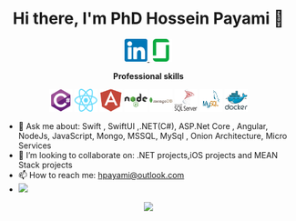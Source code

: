 <h1 align="center">Hi there, I'm PhD Hossein Payami 👋
</h1>

<p align="center">
 <a href="https://www.linkedin.com/in/hossein-payami-047530227/" target="_blank">
  <img src="https://github.com/hpayami/hpayami/blob/main/images/linkedin.svg" alt="linkedin" width="40" height="40" />
 </a>
 <a href="https://www.linkedin.com/in/saif-aust-cse/" target="_blank">
  <img src="https://github.com/saifaustcse/saif/blob/main/images/glassdoor.svg" alt="linkedin" width="40" height="40"/>
 </a>

 <!-- <a href="https://twitter.com/hosseinpayami" target="_blank">
  <img src="https://img.icons8.com/fluent/48/000000/twitter.png" />
 </a> -->

</p>

<p align="center">
 <strong>
  Professional skills
  </strong>
</p>

<p align="center">
 
<img src="https://github.com/hpayami/hpayami/blob/main/images/csharp.svg" alt="csharp" width="40" height="40" />
<!-- <img src="https://github.com/hpayami/hpayami/blob/main/images/javascript.svg" alt="javascript" width="40" height="40" /> -->
<img src="https://github.com/hpayami/hpayami/blob/main/images/react.svg" alt="react" width="40" height="40" />
<img src="https://github.com/hpayami/hpayami/blob/main/images/angular.svg" alt="angular" width="40" height="40" />
<!-- <img src="https://github.com/hpayami/hpayami/blob/main/images/typescript.svg" alt="typescript" width="40" height="40" /> -->
<!-- <img src="https://github.com/hpayami/hpayami/blob/main/images/dot-net.svg" alt="dotNet" width="40" height="40" /> -->
<img src="https://github.com/hpayami/hpayami/blob/main/images/node.svg" raw=true alt="node" width="40" height="40"/>
<img src="https://github.com/hpayami/hpayami/blob/main/images/mongodb.svg" alt="mongodb" width="40" height="40" />
<img src="https://github.com/hpayami/hpayami/blob/main/images/mssql.svg" alt="mongodb" width="40" height="40" />
<img src="https://github.com/hpayami/hpayami/blob/main/images/mysql.svg" alt="mongodb" width="40" height="40" />
<img src="https://github.com/hpayami/hpayami/blob/main/images/docker.svg" alt="docker" width="40" height="40" />
<!-- <img src="github.com/hpayami/hpayami/blob/main/images/docker.svg/kubernetes.png" alt="kubernetes" width="43" height="43" /> -->

</p>

-   💬 Ask me about: Swift , SwiftUI ,.NET(C#), ASP.Net Core , Angular, NodeJs, JavaScript, Mongo, MSSQL, MySql , Onion Architecture, Micro Services
-   👯 I’m looking to collaborate on: .NET projects,iOS projects and MEAN Stack projects
-   📫 How to reach me: hpayami@outlook.com
-   ![](https://instagram.com/dr__hpayami)
    </br>

<p align="center">
 <a href="#" alt="Hossein Payami's github stats">
  <img src="https://github-readme-stats.vercel.app/api?username=hpayami&theme=tokyonight&show_icons=true" />
  <!-- <img src="https://github-readme-stats.vercel.app/api/top-langs/?username=hpayami" /> -->
 </a>
</p>
